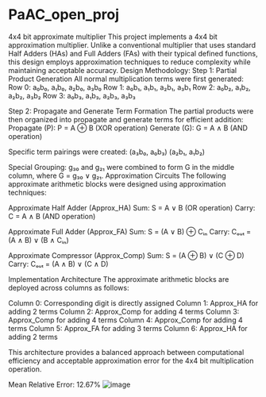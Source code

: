# PaAC_open_proj
4x4 bit approximate multiplier
This project implements a 4x4 bit approximation multiplier. Unlike a conventional multiplier that uses standard Half Adders (HAs) and Full Adders (FAs) with their typical defined functions, this design employs approximation techniques to reduce complexity while maintaining acceptable accuracy.
Design Methodology:
Step 1: Partial Product Generation
All normal multiplication terms were first generated:
Row 0: a₀b₀, a₁b₀, a₂b₀, a₃b₀
Row 1: a₀b₁, a₁b₁, a₂b₁, a₃b₁
Row 2: a₀b₂, a₁b₂, a₂b₂, a₃b₂
Row 3: a₀b₃, a₁b₃, a₂b₃, a₃b₃

Step 2: Propagate and Generate Term Formation
The partial products were then organized into propagate and generate terms for efficient addition:
Propagate (P): P = A ⊕ B (XOR operation)
Generate (G): G = A ∧ B (AND operation)

Specific term pairings were created:
(a₃b₀, a₀b₃)
(a₂b₁, a₁b₂)

Special Grouping: g₃₀ and g₂₁ were combined to form G in the middle column, where G = g₃₀ ∨ g₂₁.
Approximation Circuits
The following approximate arithmetic blocks were designed using approximation techniques:

Approximate Half Adder (Approx_HA)
Sum: S = A ∨ B (OR operation)
Carry: C = A ∧ B (AND operation)

Approximate Full Adder (Approx_FA)
Sum: S = (A ∨ B) ⊕ Cᵢₙ
Carry: Cₒᵤₜ = (A ∧ B) ∨ (B ∧ Cᵢₙ)

Approximate Compressor (Approx_Comp)
Sum: S = (A ⊕ B) ∨ (C ⊕ D)
Carry: Cₒᵤₜ = (A ∧ B) ∨ (C ∧ D)

Implementation Architecture
The approximate arithmetic blocks are deployed across columns as follows:

Column 0: Corresponding digit is directly assigned
Column 1: Approx_HA for adding 2 terms
Column 2: Approx_Comp for adding 4 terms
Column 3: Approx_Comp for adding 4 terms
Column 4: Approx_Comp for adding 4 terms
Column 5: Approx_FA for adding 3 terms
Column 6: Approx_HA for adding 2 terms

This architecture provides a balanced approach between computational efficiency and acceptable approximation error for the 4x4 bit multiplication operation.

Mean Relative Error: 12.67%
![image](https://github.com/user-attachments/assets/4bf8ed75-9d9f-4c20-bc21-3218bbb6866e)


